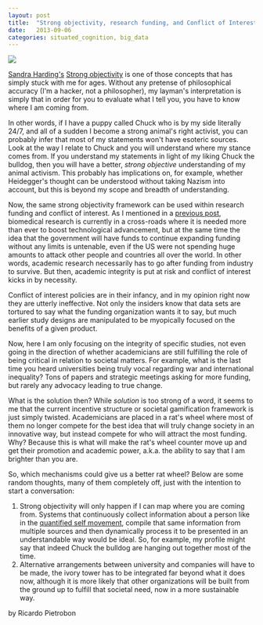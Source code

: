 ```yaml
---
layout: post
title:  "Strong objectivity, research funding, and Conflict of Interest (COI) policies"
date:   2013-09-06
categories: situated_cognition, big_data
---
```


![](https://lh4.googleusercontent.com/-ZP_xMMpXzoQ/UiUCW-IlVXI/AAAAAAAA3Ng/iiNzlkkU9sY/s484-no/Diffusion+Graphics+view.png)


[Sandra Harding's](http://gseis.ucla.edu/people/sharding) [Strong objectivity](https://en.wikipedia.org/wiki/Strong_objectivity) is one of those concepts that has simply stuck with me for ages. Without any pretense of philosophical accuracy (I'm a hacker, not a philosopher), my layman's interpretation is simply that in order for you to evaluate what I tell you, you have to know where I am coming from. 

In other words, if I have a puppy called Chuck who is by my side literally 24/7, and all of a sudden I become a strong animal's right activist, you can probably infer that most of my statements won't have esoteric sources. Look at the way I relate to Chuck and you will understand where my stance comes from. If you understand my statements in light of my liking Chuck the bulldog, then you will have a better, *strong objective* understanding of my animal activism. This probably has implications on, for example, whether Heidegger's thought can be understood without taking Nazism into account, but this is beyond my scope and breadth of understanding.

Now, the same strong objectivity framework can be used within research funding and conflict of interest. As I mentioned in a [previous post](http://rpietro.github.io/situated_cognition,/big_data/2013/08/12/university_dilemma/), biomedical research is currently in a cross-roads where it is needed more than ever to boost technological advancement, but at the same time the idea that the government will have funds to continue expanding funding without any limits is untenable, even if the US were not spending huge amounts to attack other people and countries all over the world. In other words, academic research necessarily has to go after funding from industry to survive. But then, academic integrity is put at risk and conflict of interest kicks in by necessity. 

Conflict of interest policies are in their infancy, and in my opinion right now they are utterly ineffective. Not only the insiders know that data sets are tortured to say what the funding organization wants it to say, but much earlier study designs are manipulated to be myopically focused on the benefits of a given product. 

Now, here I am only focusing on the integrity of specific studies, not even going in the direction of whether academicians are still fulfilling the role of being critical in relation to societal matters. For example, what is the last time you heard universities being truly vocal regarding war and international inequality? Tons of papers and strategic meetings asking for more funding, but rarely any advocacy leading to true change.

What is the solution then? While *solution* is too strong of a word, it seems to me that the current incentive structure or societal gamification framework is just simply twisted. Academicians are placed in a rat's wheel where most of them no longer compete for the best idea that will truly change society in an innovative way, but instead compete for who will attract the most funding. Why? Because this is what will make the rat's wheel counter move up and get their promotion and academic power, a.k.a. the ability to say that I am brighter than you are.

So, which mechanisms could give us a better rat wheel? Below are some random thoughts, many of them completely off, just with the intention to start a conversation:

1. Strong objectivity will only happen if I can map where you are coming from. Systems that continuously collect information about a person like in the [quantified self movement](http://quantifiedself.com/), compile that same information from multiple sources and then dynamically process it to be presented in an understandable way would be ideal. So, for example, my profile might say that indeed Chuck the bulldog are hanging out together most of the time.
2. Alternative arrangements between university and companies will have to be made, the ivory tower has to be integrated far beyond what it does now, although it is more likely that other organizations will be built from the ground up to fulfill that societal need, now in a more sustainable way.

by Ricardo Pietrobon
